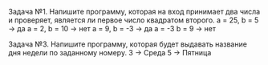 Задача №1. Напишите программу, которая на вход принимает два числа и проверяет, является ли первое число квадратом второго.
a = 25, b = 5 -> да
a = 2, b = 10 -> нет
a = 9, b = -3 -> да
a = -3 b = 9 -> нет

Задача №3. Напишите программу, которая будет выдавать название дня недели по заданному номеру.
3 -> Среда
5 -> Пятница
